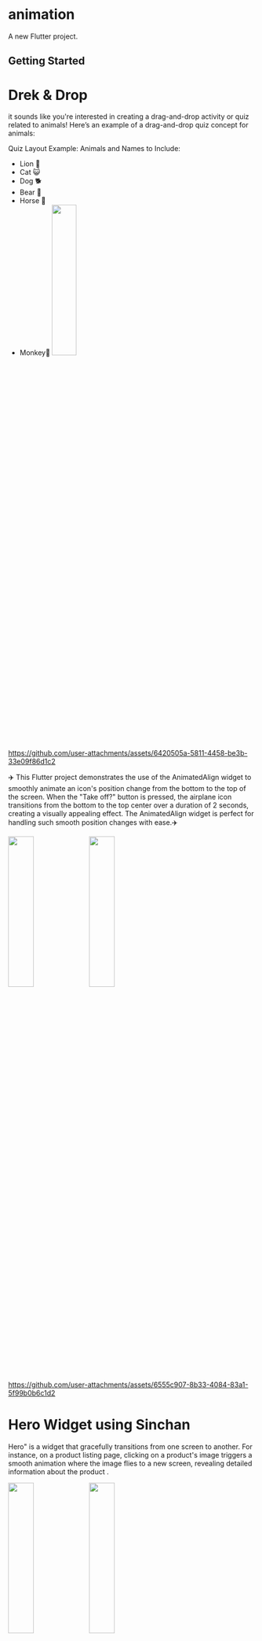 # animation

A new Flutter project.

## Getting Started
# Drek & Drop
it sounds like you're interested in creating a drag-and-drop activity or quiz related to animals! Here’s an example of a drag-and-drop quiz concept for animals:

Quiz Layout Example:
Animals and Names to Include:
* Lion 🦁
* Cat 😺
* Dog 🐕
* Bear 🐻
* Horse 🐎
* Monkey🐒 
  <img src="https://github.com/user-attachments/assets/66b07743-0135-49cc-9c6a-9f53631c5c18" height=28% width=32%>
  
https://github.com/user-attachments/assets/6420505a-5811-4458-be3b-33e09f86d1c2


✈️ This Flutter project demonstrates the use of the AnimatedAlign widget to smoothly animate an icon's position change from the bottom to the top of the screen. When the "Take off?" button is pressed, the airplane icon transitions from the bottom to the top center over a duration of 2 seconds, creating a visually appealing effect. The AnimatedAlign widget is perfect for handling such smooth position changes with ease.✈️


  <img src="https://github.com/user-attachments/assets/ee8ae54a-4fd5-4ee3-845d-9fe717c07c0e" height=28% width=32%>
  <img src="https://github.com/user-attachments/assets/e53f53b9-7004-425e-b731-573599eb0331" height=28% width=32%>


https://github.com/user-attachments/assets/6555c907-8b33-4084-83a1-5f99b0b6c1d2


# Hero Widget using Sinchan 

Hero" is a widget that gracefully transitions from one screen to another. For instance, on a product listing page, clicking on a product's image triggers a smooth animation where the image flies to a new screen, revealing detailed information about the product .

 <img src="https://github.com/user-attachments/assets/81875a07-bbc2-4f26-9be6-5991a769cef8" height=28% width=32%>
  <img src="https://github.com/user-attachments/assets/12b74b0e-64f7-467b-9166-faec79435dcf" height=28% width=32%>

https://github.com/user-attachments/assets/3fb60a68-a707-499c-99e5-aa1c1c8351f7

# Moon Speed Roratioin
 <img src="https://github.com/user-attachments/assets/5e1ac38f-1c41-4dc1-a239-670dccfbe89c" height=28% width=32%>



https://github.com/user-attachments/assets/6fed7ebb-83cf-4b2d-af4b-a41ee343d0a2


